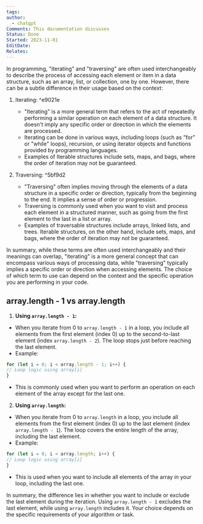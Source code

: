 ```yaml
---
tags: 
author:
  - chatgpt
Comments: This documentation discusses
Status: Done
Started: 2023-11-01
EditDate: 
Relates:
---
```

In programming, "iterating" and "traversing" are often used interchangeably to describe the process of accessing each element or item in a data structure, such as an array, list, or collection, one by one. However, there can be a subtle difference in their usage based on the context:

1. Iterating: ^e9021e
   - "Iterating" is a more general term that refers to the act of repeatedly performing a similar operation on each element of a data structure. It doesn't imply any specific order or direction in which the elements are processed.
   - Iterating can be done in various ways, including loops (such as "for" or "while" loops), recursion, or using iterator objects and functions provided by programming languages.
   - Examples of Iterable structures include sets, maps, and bags, where the order of iteration may not be guaranteed.

2. Traversing: ^5bf9d2
   - "Traversing" often implies moving through the elements of a data structure in a specific order or direction, typically from the beginning to the end. It implies a sense of order or progression.
   - Traversing is commonly used when you want to visit and process each element in a structured manner, such as going from the first element to the last in a list or array.
   - Examples of traversable structures include arrays, linked lists, and trees. Iterable structures, on the other hand, include sets, maps, and bags, where the order of iteration may not be guaranteed.

In summary, while these terms are often used interchangeably and their meanings can overlap, "iterating" is a more general concept that can encompass various ways of processing data, while "traversing" typically implies a specific order or direction when accessing elements. The choice of which term to use can depend on the context and the specific operation you are performing in your code.


## array.length - 1 vs array.length  
  
1. **Using `array.length - 1`:**  
- When you iterate from 0 to `array.length - 1` in a loop, you include all elements from the first element (index 0) up to the second-to-last element (index `array.length - 2`). The loop stops just before reaching the last element.  
- Example:  
```javascript  
for (let i = 0; i < array.length - 1; i++) {  
// Loop logic using array[i]  
}  
```  
- This is commonly used when you want to perform an operation on each element of the array except for the last one.  
  
2. **Using `array.length`:**  
- When you iterate from 0 to `array.length` in a loop, you include all elements from the first element (index 0) up to the last element (index `array.length - 1`). The loop covers the entire length of the array, including the last element.  
- Example:  
```javascript  
for (let i = 0; i < array.length; i++) {  
// Loop logic using array[i]  
}  
```  
- This is used when you want to include all elements of the array in your loop, including the last one.  
  
In summary, the difference lies in whether you want to include or exclude the last element during the iteration. Using `array.length - 1` excludes the last element, while using `array.length` includes it. Your choice depends on the specific requirements of your algorithm or task.